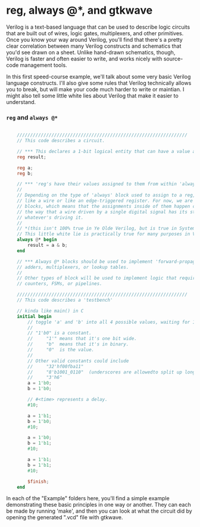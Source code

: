 # reg, always @*, and gtkwave

Verilog is a text-based language that can be used to describe logic circuits that are built out of wires, logic gates, multiplexers, and other primitives. Once you know your way around Verilog, you'll find that there's a pretty clear correlation between many Verilog constructs and schematics that you'd see drawn on a sheet. Unlike hand-drawn schematics, though, Verilog is faster and often easier to write, and works nicely with source-code management tools.

In this first speed-course example, we'll talk about some very basic Verilog language constructs. I'll also give some rules that Verilog technically allows you to break, but will make your code much harder to write or maintian. I might also tell some little white lies about Verilog that make it easier to understand.

### `reg` and `always @*`

``` Verilog

    ////////////////////////////////////////////////////////////////
    // This code describes a circuit.

    // *** This declares a 1-bit logical entity that can have a value assigned to it.
    reg result;

    reg a;
    reg b;

    // *** 'reg's have their values assigned to them from within 'always' blocks.
    //
    // Depending on the type of 'always' block used to assign to a reg, it will behave either
    // like a wire or like an edge-triggered register. For now, we are only looking at always @*
    // blocks, which means that the assignments inside of them happen continuously*, just like
    // the way that a wire driven by a single digital signal has its state continuously updated by
    // whatever's driving it.
    //
    // *(this isn't 100% true in Ye Olde Verilog, but is true in SystemVerilog, the updated version.
    // This little white lie is practically true for many purposes in Verilog).
    always @* begin
        result = a & b;
    end

    // *** Always @* blocks should be used to implement 'forward-propagating' combinational logic like
    // adders, multiplexers, or lookup tables.
    //
    // Other types of block will be used to implement logic that requires storing state, like
    // counters, FSMs, or pipelines.

    ////////////////////////////////////////////////////////////////
    // This code describes a 'testbench'

    // kinda like main() in C
    initial begin
        // toggle 'a' and 'b' into all 4 possible values, waiting for 10 nanoseconds in between each.
        //
        // "1'b0" is a constant.
        //     "1'" means that it's one bit wide.
        //     "b"  means that it's in binary.
        //     "0"  is the value.
        //
        // Other valid constants could include
        //     "32'hf00fba11"
        //     "8'b1001_0110"  (underscores are allowedto split up long constants for readability)
        //     "3'h6"
        a = 1'b0;
        b = 1'b0;

        // #<time> represents a delay.
        #10;

        a = 1'b1;
        b = 1'b0;
        #10;

        a = 1'b0;
        b = 1'b1;
        #10;

        a = 1'b1;
        b = 1'b1;
        #10;

        $finish;
    end
```

In each of the "Example" folders here, you'll find a simple example demonstrating these basic principles in one way or another. They can each be made by running 'make', and then you can look at what the circuit did by opening the generated ".vcd" file with gtkwave.

